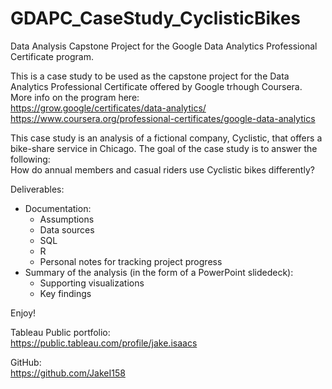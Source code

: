 # GDAPC_CaseStudy_CyclisticBikes
Data Analysis Capstone Project for the Google Data Analytics Professional Certificate program.<br />

This is a case study to be used as the capstone project for the Data Analytics Professional Certificate offered by Google trhough Coursera.<br />
More info on the program here:<br />
https://grow.google/certificates/data-analytics/<br />
https://www.coursera.org/professional-certificates/google-data-analytics

This case study is an analysis of a fictional company, Cyclistic, that offers a bike-share service in Chicago. The goal of the case study is to answer the following:<br />
How do annual members and casual riders use Cyclistic bikes differently?<br />

Deliverables:<br />
- Documentation:
  - Assumptions
  - Data sources
  - SQL
  - R
  - Personal notes for tracking project progress
- Summary of the analysis (in the form of a PowerPoint slidedeck):
  - Supporting visualizations
  - Key findings

Enjoy!

Tableau Public portfolio:<br />
https://public.tableau.com/profile/jake.isaacs

GitHub:<br />
https://github.com/JakeI158
